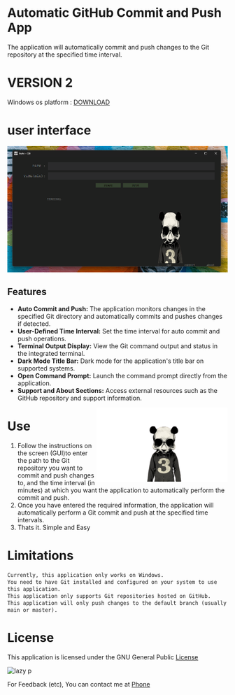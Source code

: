 # Automatic GitHub Commit and Push App

The application will automatically commit and push changes to the Git repository at the specified time interval.

# VERSION 2
Windows os platform  : [ DOWNLOAD ](https://github.com/Hezron26/Auto_git_commit_push/blob/main/Auto-Git2.0.exe?raw=true)

# user interface
![img.png](img.png)

## Features
- **Auto Commit and Push:** The application monitors changes in the specified Git directory and automatically commits and pushes changes if detected.
- **User-Defined Time Interval:** Set the time interval for auto commit and push operations.
- **Terminal Output Display:** View the Git command output and status in the integrated terminal.
- **Dark Mode Title Bar:** Dark mode for the application's title bar on supported systems.
- **Open Command Prompt:** Launch the command prompt directly from the application.
- **Support and About Sections:** Access external resources such as the GitHub repository and support information.

<img align='right'  alt='' width='300' src="https://github.com/Hezron26/assets/blob/main/sckall.png" >

# Use

1. Follow the instructions on the screen (GUI)to enter the path to the Git repository you want to commit and push changes to, and the time interval (in minutes) at which you want the application to automatically perform the commit and push.
2. Once you have entered the required information, the application will automatically perform a Git commit and push at the specified time intervals.
3. Thats it. Simple and Easy

# Limitations

    Currently, this application only works on Windows.
    You need to have Git installed and configured on your system to use this application.
    This application only supports Git repositories hosted on GitHub.
    This application will only push changes to the default branch (usually main or master).

# License

This application is licensed under the GNU General Public  [ License ](https://raw.githubusercontent.com/Hezron26/Auto_git_commit_push/main/LICENSE)


![lazy p](https://user-images.githubusercontent.com/55835551/226184555-72e10ba4-372b-4040-8d6b-cfd2537cc709.jpg)



For Feedback (etc), You can contact me at [ Phone ](https://wa.me/254714415034)
